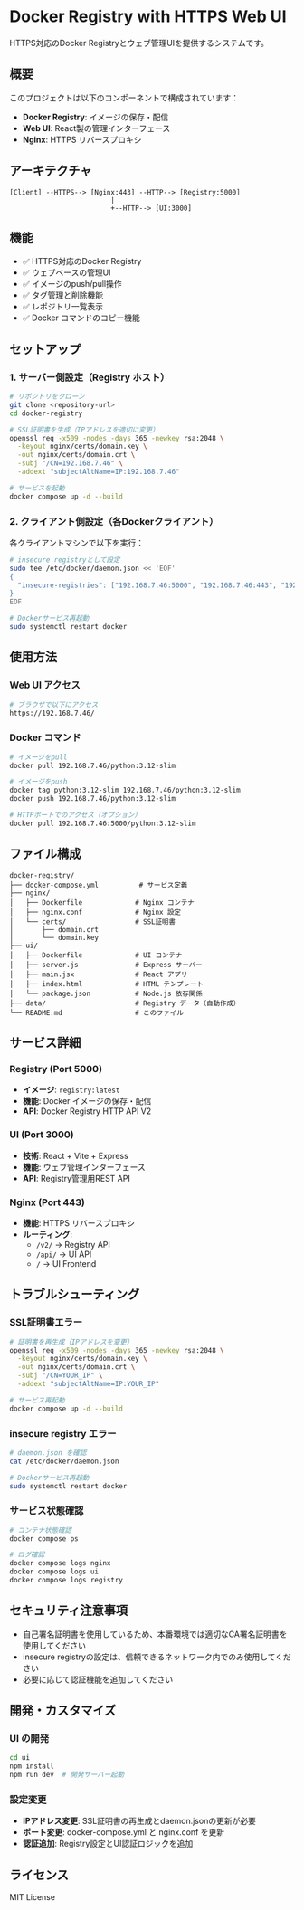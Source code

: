 # Docker Registry with HTTPS Web UI

HTTPS対応のDocker Registryとウェブ管理UIを提供するシステムです。

## 概要

このプロジェクトは以下のコンポーネントで構成されています：

- **Docker Registry**: イメージの保存・配信
- **Web UI**: React製の管理インターフェース
- **Nginx**: HTTPS リバースプロキシ

## アーキテクチャ

```
[Client] --HTTPS--> [Nginx:443] --HTTP--> [Registry:5000]
                         |
                         +--HTTP--> [UI:3000]
```

## 機能

- ✅ HTTPS対応のDocker Registry
- ✅ ウェブベースの管理UI
- ✅ イメージのpush/pull操作
- ✅ タグ管理と削除機能
- ✅ レポジトリ一覧表示
- ✅ Docker コマンドのコピー機能

## セットアップ

### 1. サーバー側設定（Registry ホスト）

```bash
# リポジトリをクローン
git clone <repository-url>
cd docker-registry

# SSL証明書を生成（IPアドレスを適切に変更）
openssl req -x509 -nodes -days 365 -newkey rsa:2048 \
  -keyout nginx/certs/domain.key \
  -out nginx/certs/domain.crt \
  -subj "/CN=192.168.7.46" \
  -addext "subjectAltName=IP:192.168.7.46"

# サービスを起動
docker compose up -d --build
```

### 2. クライアント側設定（各Dockerクライアント）

各クライアントマシンで以下を実行：

```bash
# insecure registryとして設定
sudo tee /etc/docker/daemon.json << 'EOF'
{
  "insecure-registries": ["192.168.7.46:5000", "192.168.7.46:443", "192.168.7.46"]
}
EOF

# Dockerサービス再起動
sudo systemctl restart docker
```

## 使用方法

### Web UI アクセス

```bash
# ブラウザで以下にアクセス
https://192.168.7.46/
```

### Docker コマンド

```bash
# イメージをpull
docker pull 192.168.7.46/python:3.12-slim

# イメージをpush
docker tag python:3.12-slim 192.168.7.46/python:3.12-slim
docker push 192.168.7.46/python:3.12-slim

# HTTPポートでのアクセス（オプション）
docker pull 192.168.7.46:5000/python:3.12-slim
```

## ファイル構成

```
docker-registry/
├── docker-compose.yml          # サービス定義
├── nginx/
│   ├── Dockerfile             # Nginx コンテナ
│   ├── nginx.conf             # Nginx 設定
│   └── certs/                 # SSL証明書
│       ├── domain.crt
│       └── domain.key
├── ui/
│   ├── Dockerfile             # UI コンテナ
│   ├── server.js              # Express サーバー
│   ├── main.jsx               # React アプリ
│   ├── index.html             # HTML テンプレート
│   └── package.json           # Node.js 依存関係
├── data/                      # Registry データ（自動作成）
└── README.md                  # このファイル
```

## サービス詳細

### Registry (Port 5000)
- **イメージ**: `registry:latest`
- **機能**: Docker イメージの保存・配信
- **API**: Docker Registry HTTP API V2

### UI (Port 3000)
- **技術**: React + Vite + Express
- **機能**: ウェブ管理インターフェース
- **API**: Registry管理用REST API

### Nginx (Port 443)
- **機能**: HTTPS リバースプロキシ
- **ルーティング**:
  - `/v2/` → Registry API
  - `/api/` → UI API
  - `/` → UI Frontend

## トラブルシューティング

### SSL証明書エラー

```bash
# 証明書を再生成（IPアドレスを変更）
openssl req -x509 -nodes -days 365 -newkey rsa:2048 \
  -keyout nginx/certs/domain.key \
  -out nginx/certs/domain.crt \
  -subj "/CN=YOUR_IP" \
  -addext "subjectAltName=IP:YOUR_IP"

# サービス再起動
docker compose up -d --build
```

### insecure registry エラー

```bash
# daemon.json を確認
cat /etc/docker/daemon.json

# Dockerサービス再起動
sudo systemctl restart docker
```

### サービス状態確認

```bash
# コンテナ状態確認
docker compose ps

# ログ確認
docker compose logs nginx
docker compose logs ui
docker compose logs registry
```

## セキュリティ注意事項

- 自己署名証明書を使用しているため、本番環境では適切なCA署名証明書を使用してください
- insecure registryの設定は、信頼できるネットワーク内でのみ使用してください
- 必要に応じて認証機能を追加してください

## 開発・カスタマイズ

### UI の開発

```bash
cd ui
npm install
npm run dev  # 開発サーバー起動
```

### 設定変更

- **IPアドレス変更**: SSL証明書の再生成とdaemon.jsonの更新が必要
- **ポート変更**: docker-compose.yml と nginx.conf を更新
- **認証追加**: Registry設定とUI認証ロジックを追加

## ライセンス

MIT License